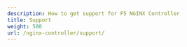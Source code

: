 ```yaml
---
description: How to get support for F5 NGINX Controller
title: Support
weight: 500
url: /nginx-controller/support/
---
```


